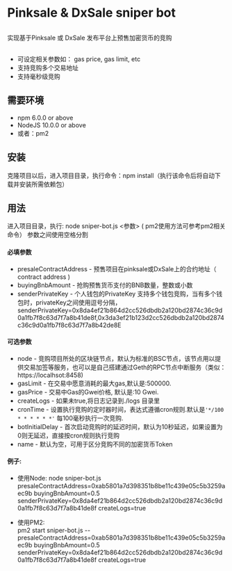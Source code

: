 # Pinksale & DxSale sniper bot

## 
实现基于Pinksale 或 DxSale 发布平台上预售加密货币的竞购

## 
* 可设定相关参数如： gas price, gas limit, etc
* 支持竞购多个交易地址
* 支持毫秒级竞购

## 需要环境
* npm 6.0.0 or above
* NodeJS 10.0.0 or above
* 或者：pm2

## 安装
克隆项目以后，进入项目目录，执行命令：npm install（执行该命令后将自动下载并安装所需依赖包）

## 用法
进入项目目录，执行: node sniper-bot.js <参数>   ( pm2使用方法可参考pm2相关命令）
参数之间使用空格分割

#### 必填参数
* presaleContractAddress - 预售项目在pinksale或DxSale上的合约地址（ contract address )
* buyingBnbAmount - 抢购预售货币支付的BNB数量，整数或小数
* senderPrivateKey - 个人钱包的PrivateKey
  支持多个钱包竞购，当有多个钱包时，privateKey之间使用逗号分隔，  senderPrivateKey=0x8da4ef21b864d2cc526dbdb2a120bd2874c36c9d0a1fb7f8c63d7f7a8b41de8f,0x3da3ef21b123d2cc526dbdb2a120bd2874c36c9d0a1fb7f8c63d7f7a8b42de8E

#### 可选参数
* node - 竞购项目所处的区块链节点，默认为标准的BSC节点，该节点用以提供交易加签等服务，也可以是自己搭建通过Geth的RPC节点中断服务（类似：https://localhsot:8458)
* gasLimit - 在交易中愿意消耗的最大gas,默认是:500000.
* gasPrice - 交易中Gas的Gwei价格, 默认是:10 Gwei.
* createLogs - 如果未true,将日志记录到./logs 目录里
* cronTime - 设置执行竞购的定时器时间，表达式遵循cron规则.默认是`'*/100 * * * * * *'` 每100毫秒执行一次竞购.
* botInitialDelay - 首次启动竞购时的延迟时间，默认为10秒延迟，如果设置为0则无延迟，直接按cron规则执行竞购
* name - 默认为空，可用于区分竞购不同的加密货币Token

#### 例子:
* 使用Node: 
  node sniper-bot.js presaleContractAddress=0xab5801a7d398351b8be11c439e05c5b3259aec9b buyingBnbAmount=0.5 senderPrivateKey=0x8da4ef21b864d2cc526dbdb2a120bd2874c36c9d0a1fb7f8c63d7f7a8b41de8f createLogs=true
  
* 使用PM2:  
  pm2 start sniper-bot.js -- presaleContractAddress=0xab5801a7d398351b8be11c439e05c5b3259aec9b buyingBnbAmount=0.5 senderPrivateKey=0x8da4ef21b864d2cc526dbdb2a120bd2874c36c9d0a1fb7f8c63d7f7a8b41de8f createLogs=true
